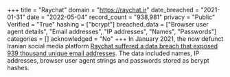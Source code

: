 +++
title = "Raychat"
domain = "https://raychat.ir"
date_breached = "2021-01-31"
date = "2022-05-04"
record_count = "938,981"
privacy = "Public"
Verified = "True"
hashing = ["bcrypt"]
breached_data = ["Browser user agent details", "Email addresses", "IP addresses", "Names", "Passwords"]
categories = []
acknowledged = "No"
+++
In January 2021, the now defunct Iranian social media platform <a href="https://www.gizmodo.com.au/2021/02/iranian-chat-app-gets-its-data-wiped-out-in-a-cyberattack/" target="_blank" rel="noopener">Raychat suffered a data breach that exposed 939 thousand unique email addresses</a>. The data included names, IP addresses, browser user agent strings and passwords stored as bcrypt hashes.
